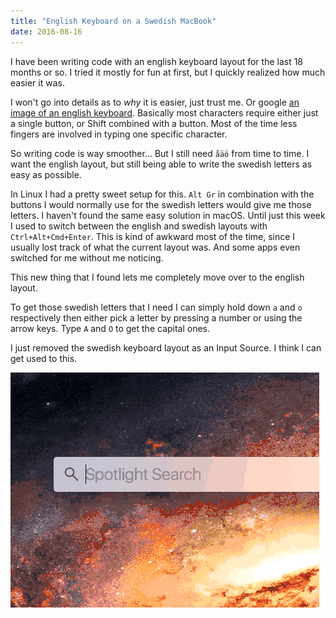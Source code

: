 ```yaml
---
title: "English Keyboard on a Swedish MacBook"
date: 2016-08-16
---
```


I have been writing code with an english keyboard layout for the last 18 months or so. I tried it mostly for fun at first, but I quickly realized how much easier it was.

I won't go into details as to _why_ it is easier, just trust me. Or google [an image of an english keyboard][1]. Basically most characters require either just a single button, or Shift combined with a button. Most of the time less fingers are involved in typing one specific character.

So writing code is way smoother... But I still need `åäö` from time to time. I want the english layout, but still being able to write the swedish letters as easy as possible.

In Linux I had a pretty sweet setup for this. `Alt Gr` in combination with the buttons I would normally use for the swedish letters would give me those letters.
I haven't found the same easy solution in macOS. Until just this week I used to switch between the english and swedish layouts with `Ctrl+Alt+Cmd+Enter`. This is kind of awkward most of the time, since I usually lost track of what the current layout was.
And some apps even switched for me without me noticing.

This new thing that I found lets me completely move over to the english layout.

To get those swedish letters that I need I can simply hold down `a` and `o` respectively then either pick a letter by pressing a number or using the arrow keys. Type `A` and `O` to get the capital ones.

I just removed the swedish keyboard layout as an Input Source. I think I can get used to this.

![Demo](swedishletters.gif)



[1]: https://upload.wikimedia.org/wikipedia/commons/thumb/1/10/KB_Intl_English_Mac_-_Apple_Keyboard_(MC184Z).svg/2000px-KB_Intl_English_Mac_-_Apple_Keyboard_(MC184Z).svg.png
